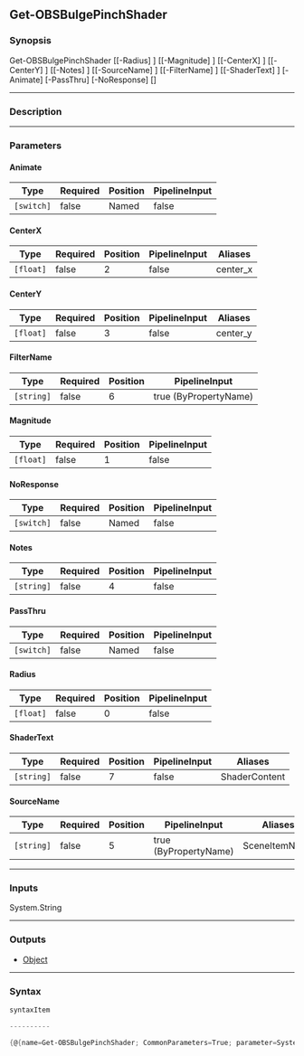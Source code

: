 Get-OBSBulgePinchShader
-----------------------

### Synopsis

Get-OBSBulgePinchShader [[-Radius] <float>] [[-Magnitude] <float>] [[-CenterX] <float>] [[-CenterY] <float>] [[-Notes] <string>] [[-SourceName] <string>] [[-FilterName] <string>] [[-ShaderText] <string>] [-Animate] [-PassThru] [-NoResponse] [<CommonParameters>]

---

### Description

---

### Parameters
#### **Animate**

|Type      |Required|Position|PipelineInput|
|----------|--------|--------|-------------|
|`[switch]`|false   |Named   |false        |

#### **CenterX**

|Type     |Required|Position|PipelineInput|Aliases |
|---------|--------|--------|-------------|--------|
|`[float]`|false   |2       |false        |center_x|

#### **CenterY**

|Type     |Required|Position|PipelineInput|Aliases |
|---------|--------|--------|-------------|--------|
|`[float]`|false   |3       |false        |center_y|

#### **FilterName**

|Type      |Required|Position|PipelineInput        |
|----------|--------|--------|---------------------|
|`[string]`|false   |6       |true (ByPropertyName)|

#### **Magnitude**

|Type     |Required|Position|PipelineInput|
|---------|--------|--------|-------------|
|`[float]`|false   |1       |false        |

#### **NoResponse**

|Type      |Required|Position|PipelineInput|
|----------|--------|--------|-------------|
|`[switch]`|false   |Named   |false        |

#### **Notes**

|Type      |Required|Position|PipelineInput|
|----------|--------|--------|-------------|
|`[string]`|false   |4       |false        |

#### **PassThru**

|Type      |Required|Position|PipelineInput|
|----------|--------|--------|-------------|
|`[switch]`|false   |Named   |false        |

#### **Radius**

|Type     |Required|Position|PipelineInput|
|---------|--------|--------|-------------|
|`[float]`|false   |0       |false        |

#### **ShaderText**

|Type      |Required|Position|PipelineInput|Aliases      |
|----------|--------|--------|-------------|-------------|
|`[string]`|false   |7       |false        |ShaderContent|

#### **SourceName**

|Type      |Required|Position|PipelineInput        |Aliases      |
|----------|--------|--------|---------------------|-------------|
|`[string]`|false   |5       |true (ByPropertyName)|SceneItemName|

---

### Inputs
System.String

---

### Outputs
* [Object](https://learn.microsoft.com/en-us/dotnet/api/System.Object)

---

### Syntax
```PowerShell
syntaxItem
```
```PowerShell
----------
```
```PowerShell
{@{name=Get-OBSBulgePinchShader; CommonParameters=True; parameter=System.Object[]}}
```
